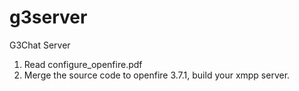 g3server
========

G3Chat Server

1. Read configure_openfire.pdf 
2. Merge the source code to openfire 3.7.1, build your xmpp server.
